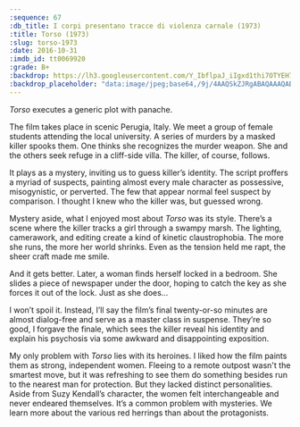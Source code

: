 ```yaml
---
:sequence: 67
:db_title: I corpi presentano tracce di violenza carnale (1973)
:title: Torso (1973)
:slug: torso-1973
:date: 2016-10-31
:imdb_id: tt0069920
:grade: B+
:backdrop: https://lh3.googleusercontent.com/Y_IbflpaJ_iIgxd1thi7OTYEH7xp1iHj-4VSR24Zf_hdegkTj4DiKnlsPbZDUSWau43K9mlO7qXu=w1000-l75-rj
:backdrop_placeholder: "data:image/jpeg;base64,/9j/4AAQSkZJRgABAQAAAQABAAD/2wCEACgcHiMeGSgjISMtKygwPGRBPDc3PHtYXUlkkYCZlo+AjIqgtObDoKrarYqMyP/L2u71////m8H////6/+bx//gBKy0tPDU8dkFBdviljKX4+Pj4+Pj4+Pj4+Pj4+Oz4+Pj4+Pj4+Pjs+Pj4+Pj47Pj47Ozs7Ozs7Oz4+Pjs+Ozs7P/AABEIAAsAFAMBIgACEQEDEQH/xAAYAAACAwAAAAAAAAAAAAAAAAAAAgEDBP/EABwQAQACAgMBAAAAAAAAAAAAAAEAAhEhAzFBUf/EABUBAQEAAAAAAAAAAAAAAAAAAAIA/8QAFhEBAQEAAAAAAAAAAAAAAAAAABEB/9oADAMBAAIRAxEAPwDBxIZHUh5QsptPsWu6GY1e8eSw5Vby2XwhC9TPUJBH/9k="
---
```


_Torso_ executes a generic plot with panache.

The film takes place in scenic Perugia, Italy. We meet a group of female students attending the local university. A series of murders by a masked killer spooks them. One thinks she recognizes the murder weapon. She and the others seek refuge in a cliff-side villa. The killer, of course, follows.

It plays as a mystery, inviting us to guess killer’s identity. The script proffers a myriad of suspects, painting almost every male character as possessive, misogynistic, or perverted. The few that appear normal feel suspect by comparison. I thought I knew who the killer was, but guessed wrong.

Mystery aside, what I enjoyed most about _Torso_ was its style. There’s a scene where the killer tracks a girl through a swampy marsh. The lighting, camerawork, and editing create a kind of kinetic claustrophobia. The more she runs, the more her world shrinks. Even as the tension held me rapt, the sheer craft made me smile.

And it gets better. Later, a woman finds herself locked in a bedroom. She slides a piece of newspaper under the door, hoping to catch the key as she forces it out of the lock. Just as she does…

I won’t spoil it. Instead, I’ll say the film’s final twenty-or-so minutes are almost dialog-free and serve as a master class in suspense. They’re so good, I forgave the finale, which sees the killer reveal his identity and explain his psychosis via some awkward and disappointing exposition.

My only problem with _Torso_ lies with its heroines. I liked how the film paints them as strong, independent women. Fleeing to a remote outpost wasn't the smartest move, but it was refreshing to see them do something besides run to the nearest man for protection. But they lacked distinct personalities. Aside from Suzy Kendall’s character, the women felt interchangeable and never endeared themselves. It’s a common problem with mysteries. We learn more about the various red herrings than about the protagonists.